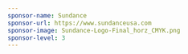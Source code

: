 ```yaml
---
sponsor-name: Sundance
sponsor-url: https://www.sundanceusa.com
sponsor-image: Sundance-Logo-Final_horz_CMYK.png
sponsor-level: 3
---
```

